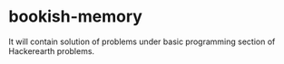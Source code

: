 # bookish-memory
It will contain solution of  problems under basic programming section of Hackerearth problems.
